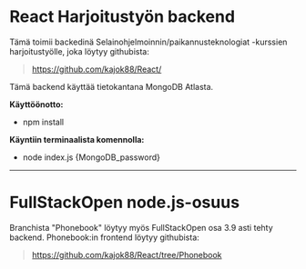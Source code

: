 # React Harjoitustyön backend

Tämä toimii backedinä Selainohjelmoinnin/paikannusteknologiat -kurssien harjoitustyölle, joka löytyy githubista:

> https://github.com/kajok88/React/

Tämä backend käyttää tietokantana MongoDB Atlasta.

**Käyttöönotto:**

* npm install


**Käyntiin terminaalista komennolla:**
* node index.js {MongoDB_password}





---
# FullStackOpen node.js-osuus
Branchista "Phonebook" löytyy myös FullStackOpen osa 3.9 asti tehty backend.
Phonebook:in frontend löytyy githubista:
>  https://github.com/kajok88/React/tree/Phonebook